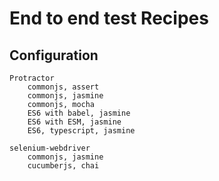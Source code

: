# End to end test Recipes

## Configuration

    Protractor
        commonjs, assert
        commonjs, jasmine
        commonjs, mocha
        ES6 with babel, jasmine
        ES6 with ESM, jasmine
        ES6, typescript, jasmine
        
    selenium-webdriver
        commonjs, jasmine
        cucumberjs, chai
